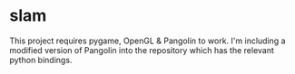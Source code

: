 # slam
This project requires pygame, OpenGL & Pangolin to work.
I'm including a modified version of Pangolin into the repository which has the relevant python bindings.

